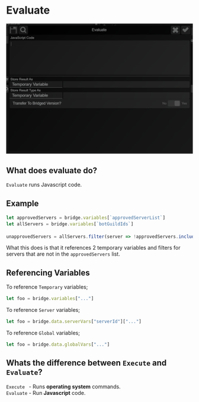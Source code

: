# Evaluate
![](https://github.com/slothyace/bmd-actionGuides/blob/main/.images/evaluate.png)

## What does evaluate do?
`Evaluate` runs Javascript code.

## Example
```js
let approvedServers = bridge.variables[`approvedServerList`]
let allServers = bridge.variables[`botGuildIds`]

unapprovedServers = allServers.filter(server => !approvedServers.includes(server))
```

What this does is that it references 2 temporary variables and filters for servers that are not in the `approvedServers` list.

## Referencing Variables
To reference `Temporary` variables;
```js
let foo = bridge.variables["..."]
```

To reference `Server` variables;
```js
let foo = bridge.data.serverVars["serverId"]["..."]
```

To reference `Global` variables;
```js
let foo = bridge.data.globalVars["..."]
```

## Whats the difference between `Execute` and `Evaluate`?
`Execute ` - Runs **operating system** commands.<br>
`Evaluate` - Run **Javascript** code.
